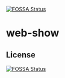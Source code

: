 [![FOSSA Status](https://app.fossa.com/api/projects/git%2Bgithub.com%2Fchaos-mesh%2Fweb-show.svg?type=shield)](https://app.fossa.com/projects/git%2Bgithub.com%2Fchaos-mesh%2Fweb-show?ref=badge_shield)

# web-show

## License
[![FOSSA Status](https://app.fossa.com/api/projects/git%2Bgithub.com%2Fchaos-mesh%2Fweb-show.svg?type=large)](https://app.fossa.com/projects/git%2Bgithub.com%2Fchaos-mesh%2Fweb-show?ref=badge_large)